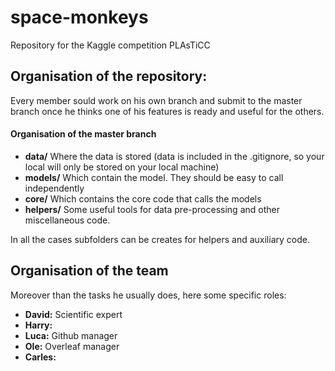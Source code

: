 # space-monkeys
Repository for the Kaggle competition PLAsTiCC

## Organisation of the repository:
Every member sould work on his own branch and submit to the master branch once he thinks one of his features is ready and useful for the others.

#### Organisation of the master branch
- **data/**
  Where the data is stored (data is included in the .gitignore, so your local will only be stored on your local machine)
- **models/**
  Which contain the model. They should be easy to call independently
- **core/**
  Which contains the core code that calls the models
- **helpers/**
  Some useful tools for data pre-processing and other miscellaneous code.

In all the cases subfolders can be creates for helpers and auxiliary code.

## Organisation of the team

Moreover than the tasks he usually does, here some specific roles:
- **David:** Scientific expert
- **Harry:**
- **Luca:** Github manager
- **Ole:** Overleaf manager
- **Carles:**
